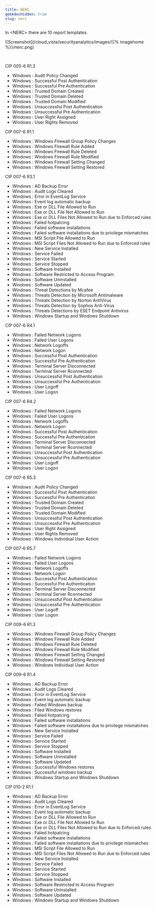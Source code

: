 ```yaml
---
title: NERC
geekdocHidden: true
slug: nerc
---
```


In \<NERC> there are 10 report templates.

![Screenshot](/cloud_vista/securityanalytics/images/{{% imagehome %}}/nerc.png)

&nbsp;

CIP 005-6 R1.3
* Windows : Audit Policy Changed
* Windows : Successful Post Authentication
* Windows : Successful Pre Authentication
* Windows : Trusted Domain Created
* Windows : Trusted Domain Deleted
* Windows : Trusted Domain Modified
* Windows : Unsuccessful Post Authentication
* Windows : Unsuccessful Pre Authentication
* Windows : User Right Assigned
* Windows : User Rights Removed

CIP 007-6 R1.1
* Windows : Windows Firewall Group Policy Changes
* Windows : Windows Firewall Rule Added
* Windows : Windows Firewall Rule Deleted
* Windows : Windows Firewall Rule Modified
* Windows : Windows Firewall Setting Changed
* Windows : Windows Firewall Setting Restored

CIP 007-6 R3.1
* Windows : AD Backup Error
* Windows : Audit Logs Cleared
* Windows : Error in EventLog Service
* Windows : Event log automatic backup
* Windows : Exe or DLL File Allowed to Run
* Windows : Exe or DLL File Not Allowed to Run
* Windows : Exe or DLL Files Not Allowed to Run due to Enforced rules
* Windows : Falied hotpatcing
* Windows : Failed software installations
* Windows : Failed software installations due to privilege mismatches
* Windows : MSI Script File Allowed to Run
* Windows : MSI Script Files Not Allowed to Run due to Enforced rules
* Windows : New Service Installed
* Windows : Service Failed
* Windows : Service Started
* Windows : Service Stopped
* Windows : Software Installed
* Windows : Software Restricted to Access Program
* Windows : Software Uninstalled
* Windows : Software Updated
* Windows : Threat Detections by Mcafee
* Windows : Threats Detection by Microsoft Antimalware
* Windows : Threats Detection by Norton AntiVirus
* Windows : Threats Detection by Sophos Anti-Virus
* Windows : Threats Detections by ESET Endpoint Antivirus
* Windows : Windows Startup and Windows Shutdown

CIP 007-6 R4.1
* Windows : Failed Network Logons
* Windows : Failed User Logons
* Windows : Network Logoffs
* Windows : Network Logon
* Windows : Successful Post Authentication
* Windows : Successful Pre Authentication
* Windows : Terminal Server Disconnected
* Windows : Terminal Server Rconnected
* Windows : Unsuccessful Post Authentication
* Windows : Unsuccessful Pre Authentication
* Windows : User Logoff
* Windows : User Logon

CIP 007-6 R4.2
* Windows : Failed Network Logons
* Windows : Failed User Logons
* Windows : Network Logoffs
* Windows : Network Logon
* Windows : Successful Post Authentication
* Windows : Successful Pre Authentication
* Windows : Terminal Server Disconnected
* Windows : Terminal Server Rconnected
* Windows : Unsuccessful Post Authentication
* Windows : Unsuccessful Pre Authentication
* Windows : User Logoff
* Windows : User Logon

CIP 007-6 R5.3
* Windows : Audit Policy Changed
* Windows : Successful Post Authentication
* Windows : Successful Pre Authentication
* Windows : Trusted Domain Created
* Windows : Trusted Domain Deleted
* Windows : Trusted Domain Modified
* Windows : Unsuccessful Post Authentication
* Windows : Unsuccessful Pre Authentication
* Windows : User Right Assigned
* Windows : User Rights Removed
* Windows : Windows Individual User Action

CIP 007-6 R5.7
* Windows : Failed Network Logons
* Windows : Failed User Logons
* Windows : Network Logoffs
* Windows : Network Logon
* Windows : Successful Post Authentication
* Windows : Successful Pre Authentication
* Windows : Terminal Server Disconnected
* Windows : Terminal Server Rconnected
* Windows : Unsuccessful Post Authentication
* Windows : Unsuccessful Pre Authentication
* Windows : User Logoff
* Windows : User Logon

CIP 009-6 R1.3
* Windows : Windows Firewall Group Policy Changes
* Windows : Windows Firewall Rule Added
* Windows : Windows Firewall Rule Deleted
* Windows : Windows Firewall Rule Modified
* Windows : Windows Firewall Setting Changed
* Windows : Windows Firewall Setting Restored
* Windows : Windows Individual User Action

CIP 009-6 R1.4
* Windows : AD Backup Error
* Windows : Audit Logs Cleared
* Windows : Error in EventLog Service
* Windows : Event log automatic backup
* Windows : Failed Windows backup
* Windows : Filed Windows restores
* Windows : Falied hotpatcing
* Windows : Failed software installations
* Windows : Failed software installations due to privilege mismatches
* Windows : New Service Installed
* Windows : Service Failed
* Windows : Service Started
* Windows : Service Stopped
* Windows : Software Installed
* Windows : Software Uninstalled
* Windows : Software Updated
* Windows : Successful Windows restores
* Windows : Successful windows backup
* Windows : Windows Startup and Windows Shutdown

CIP 010-2 R1.1
* Windows : AD Backup Error
* Windows : Audit Logs Cleared
* Windows : Error in EventLog Service
* Windows : Event log automatic backup
* Windows : Exe or DLL File Allowed to Run
* Windows : Exe or DLL File Not Allowed to Run
* Windows : Exe or DLL Files Not Allowed to Run due to Enforced rules
* Windows : Falied hotpatcing
* Windows : Failed software installations
* Windows : Failed software installations due to privilege mismatches
* Windows : MSI Script File Allowed to Run
* Windows : MSI Script Files Not Allowed to Run due to Enforced rules
* Windows : New Service Installed
* Windows : Service Failed
* Windows : Service Started
* Windows : Service Stopped
* Windows : Software Installed
* Windows : Software Restricted to Access Program
* Windows : Software Uninstalled
* Windows : Software Updated
* Windows : Windows Startup and Windows Shutdown



